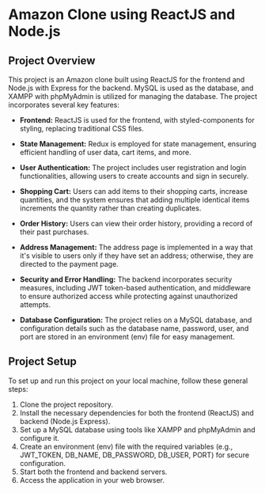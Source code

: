# Amazon Clone using ReactJS and Node.js

## Project Overview
This project is an Amazon clone built using ReactJS for the frontend and Node.js with Express for the backend. MySQL is used as the database, and XAMPP with phpMyAdmin is utilized for managing the database. The project incorporates several key features:

- **Frontend:** ReactJS is used for the frontend, with styled-components for styling, replacing traditional CSS files.

- **State Management:** Redux is employed for state management, ensuring efficient handling of user data, cart items, and more.

- **User Authentication:** The project includes user registration and login functionalities, allowing users to create accounts and sign in securely.

- **Shopping Cart:** Users can add items to their shopping carts, increase quantities, and the system ensures that adding multiple identical items increments the quantity rather than creating duplicates.

- **Order History:** Users can view their order history, providing a record of their past purchases.

- **Address Management:** The address page is implemented in a way that it's visible to users only if they have set an address; otherwise, they are directed to the payment page.

- **Security and Error Handling:** The backend incorporates security measures, including JWT token-based authentication, and middleware to ensure authorized access while protecting against unauthorized attempts.

- **Database Configuration:** The project relies on a MySQL database, and configuration details such as the database name, password, user, and port are stored in an environment (env) file for easy management.

## Project Setup
To set up and run this project on your local machine, follow these general steps:

1. Clone the project repository.
2. Install the necessary dependencies for both the frontend (ReactJS) and backend (Node.js Express).
3. Set up a MySQL database using tools like XAMPP and phpMyAdmin and configure it.
4. Create an environment (env) file with the required variables (e.g., JWT_TOKEN, DB_NAME, DB_PASSWORD, DB_USER, PORT) for secure configuration.
5. Start both the frontend and backend servers.
6. Access the application in your web browser.